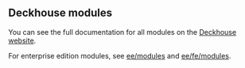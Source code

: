 ## Deckhouse modules

You can see the full documentation for all modules on the [Deckhouse website](https://deckhouse.io/products/kubernetes-platform/documentation/v1/revision-comparison.html).

For enterprise edition modules, see [ee/modules](../ee/modules) and [ee/fe/modules](../ee/fe/modules).
